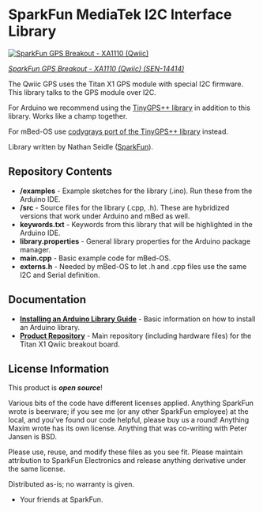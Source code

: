 SparkFun MediaTek I2C Interface Library
===========================================================

[![SparkFun GPS Breakout - XA1110 (Qwiic)](https://cdn.sparkfun.com//assets/parts/1/2/3/4/0/14414-SparkFun_GPS_Breakout_-_XA1110__Qwiic_-01.jpg)](https://www.sparkfun.com/products/14414)

[*SparkFun GPS Breakout - XA1110 (Qwiic) (SEN-14414)*](https://www.sparkfun.com/products/14414)

The Qwiic GPS uses the Titan X1 GPS module with special I2C firmware. This library talks to the GPS module over I2C.

For Arduino we recommend using the [TinyGPS++ library](https://github.com/mikalhart/TinyGPSPlus) in addition to this library. Works like a champ together.

For mBed-OS use [codygrays port of the TinyGPS++ library](https://github.com/codygray/TinyGPSPlus/tree/universal) instead.

Library written by Nathan Seidle ([SparkFun](http://www.sparkfun.com)).

Repository Contents
-------------------

* **/examples** - Example sketches for the library (.ino). Run these from the Arduino IDE. 
* **/src** - Source files for the library (.cpp, .h). These are hybridized versions that work under Arduino and mBed as well.
* **keywords.txt** - Keywords from this library that will be highlighted in the Arduino IDE. 
* **library.properties** - General library properties for the Arduino package manager.
* **main.cpp** - Basic example code for mBed-OS.
* **externs.h** - Needed by mBed-OS to let .h and .cpp files use the same I2C and Serial definition.

Documentation
--------------

* **[Installing an Arduino Library Guide](https://learn.sparkfun.com/tutorials/installing-an-arduino-library)** - Basic information on how to install an Arduino library.
* **[Product Repository](https://github.com/sparkfunx/Qwiic_GPS-TitanX1)** - Main repository (including hardware files) for the Titan X1 Qwiic breakout board.

License Information
-------------------

This product is _**open source**_! 

Various bits of the code have different licenses applied. Anything SparkFun wrote is beerware; if you see me (or any other SparkFun employee) at the local, and you've found our code helpful, please buy us a round! Anything Maxim wrote has its own license. Anything that was co-writing with Peter Jansen is BSD.

Please use, reuse, and modify these files as you see fit. Please maintain attribution to SparkFun Electronics and release anything derivative under the same license.

Distributed as-is; no warranty is given.

- Your friends at SparkFun.
